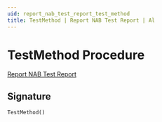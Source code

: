```yaml
---
uid: report_nab_test_report_test_method
title: TestMethod | Report NAB Test Report | Al
---
```

# <a name="test_method"></a>TestMethod Procedure

[Report NAB Test Report](index.md)

## <a name="signature"></a>Signature

```al
TestMethod()
```
